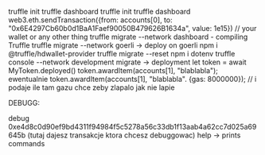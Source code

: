 truffle init
truffle dashboard
truffle init
truffle dashboard
web3.eth.sendTransaction({from: accounts[0], to: "0x6E4297Cb60b0d1BaA1Faef90050B479626B1634a", value: 1e15}) // your wallet or any other thing
truffle migrate --network dashboard - compiling Truffle
truffle migrate --network goerli -> deploy on goerli
npm i @truffle/hdwallet-provider
truffle migrate --reset
npm i dotenv
truffle console --network development
migrate -> deployment
let token = await MyToken.deployed()
token.awardItem(accounts[1], "blablabla");
ewentualnie token.awardItem(accounts[1], "blablabla". {gas: 8000000}); // i podaje ile tam gazu chce zeby zlapalo jak nie lapie

DEBUGG:

debug 0xe4d8c0d90ef9bd4311f94984f5c5278a56c33db1f13aab4a62cc7d025a69645b (tutaj dajesz transakcje ktora chcesz debuggowac)
help -> prints commands